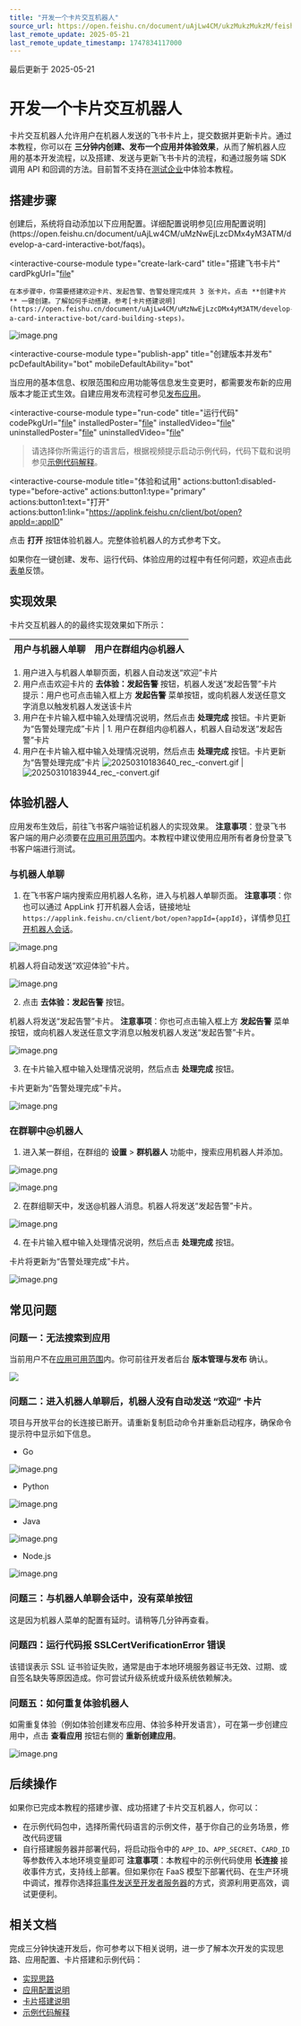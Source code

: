 ```yaml
---
title: "开发一个卡片交互机器人"
source_url: https://open.feishu.cn/document/uAjLw4CM/ukzMukzMukzM/feishu-cards/quick-start/develop-a-card-interactive-bot
last_remote_update: 2025-05-21
last_remote_update_timestamp: 1747834117000
---
```

最后更新于 2025-05-21

# 开发一个卡片交互机器人

卡片交互机器人允许用户在机器人发送的飞书卡片上，提交数据并更新卡片。通过本教程，你可以在 **三分钟内创建、发布一个应用并体验效果**，从而了解机器人应用的基本开发流程，以及搭建、发送与更新飞书卡片的流程，和通过服务端 SDK 调用 API 和回调的方法。目前暂不支持在[测试企业](https://open.feishu.cn/document/home/introduction-to-custom-app-development/testing-enterprise-and-personnel-functions)中体验本教程。
## 搭建步骤            
<interactive-course>
  <interactive-course-module
    type="create-app"
    title="创建应用"
    appManifestUrl="[file](https://sf3-cn.feishucdn.com/obj/open-platform-opendoc/5a496a15486859ad5472fd3cccd22f19_PNjOHHMnub.json)"
  >
    创建后，系统将自动添加以下应用配置。详细配置说明参见[应用配置说明](https://open.feishu.cn/document/uAjLw4CM/uMzNwEjLzcDMx4yM3ATM/develop-a-card-interactive-bot/faqs)。

</interactive-course-module>

<interactive-course-module
    type="create-lark-card"
    title="搭建飞书卡片"
    cardPkgUrl="[file](https://sf3-cn.feishucdn.com/obj/open-platform-opendoc/e335f83cbc592fda05beb76ef947b982_mBCy4k8siB.json)"
  >
    在本步骤中，你需要搭建欢迎卡片、发起告警、告警处理完成共 3 张卡片。点击 **创建卡片** 一键创建。了解如何手动搭建，参考[卡片搭建说明](https://open.feishu.cn/document/uAjLw4CM/uMzNwEjLzcDMx4yM3ATM/develop-a-card-interactive-bot/card-building-steps)。

![image.png](https://sf3-cn.feishucdn.com/obj/open-platform-opendoc/1c941e0c0724fcb0d550ad9431271892_YTNcLhl9Fn.png?height=412&lazyload=true&maxWidth=500&width=1121)

</interactive-course-module>

<interactive-course-module
    type="publish-app"
    title="创建版本并发布"
    pcDefaultAbility="bot"
    mobileDefaultAbility="bot"
  >
当应用的基本信息、权限范围和应用功能等信息发生变更时，都需要发布新的应用版本才能正式生效。自建应用发布流程可参见[发布应用](https://open.feishu.cn/document/home/introduction-to-custom-app-development/self-built-application-development-process#baf09c7d)。
  </interactive-course-module>

<interactive-course-module
    type="run-code"
    title="运行代码"
    codePkgUrl="[file](https://sf3-cn.feishucdn.com/obj/open-platform-opendoc/d6e21e3bd357a45631348fcbed327698_RNVCD3F26o.json)"
    installedPoster="[file](https://sf3-cn.feishucdn.com/obj/open-platform-opendoc/c5d657385659d185a6a7db18589fe9aa_IQKUBg4bqq.png)"
    installedVideo="[file](https://sf3-cn.feishucdn.com/obj/open-platform-opendoc/1e4a744e1778c81c257400984d9d55c8_daWWIEF9A4.mp4)"
    uninstalledPoster="[file](https://sf3-cn.feishucdn.com/obj/open-platform-opendoc/df36b66644a252eae89df28e725613f2_iiYHc1QV0N.jpg)"
    uninstalledVideo="[file](https://sf3-cn.feishucdn.com/obj/open-platform-opendoc/4afe973a989a1f3e743d1ba51f2aa7bd_nAK4I9O0h3.mp4)"
  >请选择你所需运行的语言后，根据视频提示启动示例代码，代码下载和说明参见[示例代码解释](https://open.feishu.cn/document/uAjLw4CM/uMzNwEjLzcDMx4yM3ATM/develop-a-card-interactive-bot/explanation-of-example-code)。
  </interactive-course-module>

<interactive-course-module
    title="体验和试用"
    actions:button1:disabled-type="before-active"
    actions:button1:type="primary"
    actions:button1:text="打开"
    actions:button1:link="https://applink.feishu.cn/client/bot/open?appId=:appID"
  >
   点击 **打开** 按钮体验机器人。完整体验机器人的方式参考下文。
  </interactive-course-module>
</interactive-course>

如果你在一键创建、发布、运行代码、体验应用的过程中有任何问题，欢迎点击此[表单](https://bytedance.larkoffice.com/share/base/form/shrcnC4hpksD9Z8etkdyJa87F5g?hide_docid=1&hide_userid=1&hide_%E4%B8%9A%E5%8A%A1%E5%9F%9F=1&hide_%E5%8F%8D%E9%A6%88%E4%B8%8A%E4%B8%8B%E6%96%87=1&hide_%E5%8F%8D%E9%A6%88%E6%9D%A5%E6%BA%90=1&hide_%E6%96%87%E6%A1%A3%E6%A0%87%E9%A2%98=1&hide_%E6%96%87%E6%A1%A3%E9%93%BE%E6%8E%A5=1&prefill_docid=7457433042430476292&prefill_%E4%B8%9A%E5%8A%A1%E5%9F%9F=7473534698498539548&prefill_%E5%8F%8D%E9%A6%88%E4%B8%8A%E4%B8%8B%E6%96%87=%E5%8D%A1%E7%89%87%E4%BA%A4%E4%BA%92%E6%9C%BA%E5%99%A8%E4%BA%BA&prefill_%E5%8F%8D%E9%A6%88%E6%9D%A5%E6%BA%90=%E5%88%92%E8%AF%8D%E5%8F%8D%E9%A6%88&prefill_%E6%96%87%E6%A1%A3%E6%A0%87%E9%A2%98=%E4%B8%89%E5%88%86%E9%92%9F%E5%BF%AB%E9%80%9F%E5%BC%80%E5%8F%91&prefill_%E6%96%87%E6%A1%A3%E9%93%BE%E6%8E%A5=https%3A%2F%2Fopen.feishu.cn%2Fdocument%2FuAjLw4CM%2FuMzNwEjLzcDMx4yM3ATM%2Fdevelop-a-card-interactive-bot%2Fintroduction)反馈。

## 实现效果

卡片交互机器人的的最终实现效果如下所示：

用户与机器人单聊 | 用户在群组内@机器人
--- | ---
1. 用户进入与机器人单聊页面，机器人自动发送“欢迎”卡片  
2. 用户点击欢迎卡片的 **去体验：发起告警** 按钮，机器人发送“发起告警”卡片  
   提示：用户也可点击输入框上方 **发起告警** 菜单按钮，或向机器人发送任意文字消息以触发机器人发送该卡片  
3. 用户在卡片输入框中输入处理情况说明，然后点击 **处理完成** 按钮。卡片更新为“告警处理完成”卡片 | 1. 用户在群组内@机器人，机器人自动发送“发起告警”卡片  
3. 用户在卡片输入框中输入处理情况说明，然后点击 **处理完成** 按钮。卡片更新为“告警处理完成”卡片
![20250310183640_rec_-convert.gif](https://sf3-cn.feishucdn.com/obj/open-platform-opendoc/741a0e817d37dee2aa5b751768a623ba_I5mUSzD1hg.gif?height=952&lazyload=true&maxWidth=482&width=1556) | ![20250310183944_rec_-convert.gif](https://sf3-cn.feishucdn.com/obj/open-platform-opendoc/327a029c9d1666c32437e6fe47055203_B8zNX17CLe.gif?height=952&lazyload=true&maxWidth=482&width=1556)

## 体验机器人

应用发布生效后，前往飞书客户端验证机器人的实现效果。
**注意事项**：登录飞书客户端的用户必须要在[应用可用范围](https://open.feishu.cn/document/home/introduction-to-scope-and-authorization/availability)内。本教程中建议使用应用所有者身份登录飞书客户端进行测试。
### 与机器人单聊

1. 在飞书客户端内搜索应用机器人名称，进入与机器人单聊页面。
**注意事项**：你也可以通过 AppLink 打开机器人会话，链接地址 `https://applink.feishu.cn/client/bot/open?appId={appId}`，详情参见[打开机器人会话](https://open.feishu.cn/document/uAjLw4CM/uYjL24iN/applink-protocol/supported-protocol/open-a-bot)。

![image.png](https://sf3-cn.feishucdn.com/obj/open-platform-opendoc/e43222d51ba6936738e2abc8cabc7943_p8mSaZkYe3.png?height=403&lazyload=true&maxWidth=600&width=1399)

机器人将自动发送“欢迎体验”卡片。

![image.png](https://sf3-cn.feishucdn.com/obj/open-platform-opendoc/77fa3553b6485e7ef6a2ab56448739c4_JD51vmuwit.png?height=957&lazyload=true&maxWidth=382&width=944)

2. 点击 **去体验：发起告警** 按钮。

机器人将发送“发起告警”卡片。
**注意事项**：你也可点击输入框上方 **发起告警** 菜单按钮，或向机器人发送任意文字消息以触发机器人发送“发起告警”卡片。

![image.png](https://sf3-cn.feishucdn.com/obj/open-platform-opendoc/a6aa146400711295a34434efe73270fd_gQOQZZxJ2d.png?height=957&lazyload=true&maxWidth=382&width=944)

3. 在卡片输入框中输入处理情况说明，然后点击 **处理完成** 按钮。

卡片更新为“告警处理完成”卡片。

![image.png](https://sf3-cn.feishucdn.com/obj/open-platform-opendoc/c7e6dab9bc2253070cc394f196fbadb3_AYCV28oZoq.png?height=957&lazyload=true&maxWidth=382&width=944)

### 在群聊中@机器人

1. 进入某一群组，在群组的 **设置** > **群机器人** 功能中，搜索应用机器人并添加。

![image.png](https://sf3-cn.feishucdn.com/obj/open-platform-opendoc/e3645df966e1ae129c2c3e89ca6664ef_G7ZtJD2ntl.png?height=957&lazyload=true&maxWidth=382&width=944)

![image.png](https://sf3-cn.feishucdn.com/obj/open-platform-opendoc/c8627343af9ce15e7a154a551707100b_qNO2nm4suk.png?height=870&lazyload=true&maxWidth=382&width=1260)

2. 在群组聊天中，发送@机器人消息。机器人将发送“发起告警”卡片。

![image.png](https://sf3-cn.feishucdn.com/obj/open-platform-opendoc/9f4a1914b2a1b6c9bfc9d42c3f5e4cbd_CP508QmBuM.png?height=957&lazyload=true&maxWidth=382&width=944)

4. 在卡片输入框中输入处理情况说明，然后点击 **处理完成** 按钮。

卡片将更新为“告警处理完成”卡片。

![image.png](https://sf3-cn.feishucdn.com/obj/open-platform-opendoc/782664dbaaf95846f3f47a7a25e0affb_J3H92sdlcs.png?height=957&lazyload=true&maxWidth=382&width=944)
## 常见问题
### 问题一：无法搜索到应用

当前用户不在[应用可用范围](https://open.feishu.cn/document/home/introduction-to-scope-and-authorization/availability)内。你可前往开发者后台 **版本管理与发布** 确认。

![](https://sf3-cn.feishucdn.com/obj/open-platform-opendoc/a370e44b504c9877e30d9abef5430faf_wa2micsctT.png?height=624&lazyload=true&maxWidth=600&width=1322)

### 问题二：进入机器人单聊后，机器人没有自动发送 “欢迎” 卡片

项目与开放平台的长连接已断开。请重新复制启动命令并重新启动程序，确保命令提示符中显示如下信息。

- Go

![image.png](https://sf3-cn.feishucdn.com/obj/open-platform-opendoc/2006481551c016793a20542ed73053c3_x0OfJnP6tT.png?height=232&lazyload=true&maxWidth=700&width=1914)

- Python

![image.png](https://sf3-cn.feishucdn.com/obj/open-platform-opendoc/d5030af3ba58f2ae2830b2cb649dcb03_6NPdMGAFfY.png?height=128&lazyload=true&maxWidth=700&width=1846)

- Java

![image.png](https://sf3-cn.feishucdn.com/obj/open-platform-opendoc/b72ecd4410e0038f03b40adf944093c4_GWlNlvnsLu.png?height=72&lazyload=true&maxWidth=700&width=1924)

- Node.js

![image.png](https://sf3-cn.feishucdn.com/obj/open-platform-opendoc/a228cc501059e600a173d677a490a804_xxKfJVRKnb.png?height=432&lazyload=true&maxWidth=700&width=1878)

### 问题三：与机器人单聊会话中，没有菜单按钮

这是因为机器人菜单的配置有延时。请稍等几分钟再查看。

### 问题四：运行代码报 SSLCertVerificationError 错误

该错误表示 SSL 证书验证失败，通常是由于本地环境服务器证书无效、过期、或自签名缺失等原因造成。你可尝试升级系统或升级系统依赖解决。

### 问题五：如何重复体验机器人

如需重复体验（例如体验创建发布应用、体验多种开发语言），可在第一步创建应用中，点击 **查看应用** 按钮右侧的 **重新创建应用**。

![image.png](https://sf3-cn.feishucdn.com/obj/open-platform-opendoc/85cb112cc7e1154b92a0077225fc97c9_s8OLncrYrj.png?height=521&lazyload=true&maxWidth=600&width=856)

## 后续操作

如果你已完成本教程的搭建步骤、成功搭建了卡片交互机器人，你可以：

- 在示例代码包中，选择所需代码语言的示例文件，基于你自己的业务场景，修改代码逻辑
- 自行搭建服务器并部署代码，将启动指令中的 `APP_ID`、`APP_SECRET`、`CARD_ID` 等参数传入本地环境变量即可
  **注意事项**：本教程中的示例代码使用 **长连接** 接收事件方式，支持线上部署。但如果你在 FaaS 模型下部署代码、在生产环境中调试，推荐你选择[将事件发送至开发者服务器](https://open.feishu.cn/document/ukTMukTMukTM/uYDNxYjL2QTM24iN0EjN/event-subscription-configure-/choose-a-subscription-mode/send-notifications-to-developers-server)的方式，资源利用更高效，调试更便利。

## 相关文档

完成三分钟快速开发后，你可参考以下相关说明，进一步了解本次开发的实现思路、应用配置、卡片搭建和示例代码：

- [实现思路](https://open.feishu.cn/document/uAjLw4CM/uMzNwEjLzcDMx4yM3ATM/develop-a-card-interactive-bot/development-steps)
- [应用配置说明](https://open.feishu.cn/document/uAjLw4CM/uMzNwEjLzcDMx4yM3ATM/develop-a-card-interactive-bot/faqs)
- [卡片搭建说明](https://open.feishu.cn/document/uAjLw4CM/uMzNwEjLzcDMx4yM3ATM/develop-a-card-interactive-bot/card-building-steps)
- [示例代码解释](https://open.feishu.cn/document/uAjLw4CM/uMzNwEjLzcDMx4yM3ATM/develop-a-card-interactive-bot/explanation-of-example-code)
